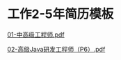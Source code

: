 # 工作2-5年简历模板

[01-中高级工程师.pdf](https://www.yuque.com/attachments/yuque/0/2025/pdf/22811459/1744543674440-09808217-b8a1-4ce2-a16d-3bfe00f34db0.pdf)

[02-高级Java研发工程师（P6）.pdf](https://www.yuque.com/attachments/yuque/0/2023/pdf/34624608/1693816537452-56356409-a248-4dd2-bf34-ee9c9acd5deb.pdf)

